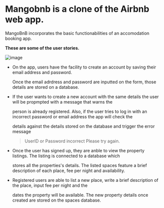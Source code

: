 #  Mangobnb is a clone of the Airbnb web app. 
MangoBnB incorporates the basic functionabilities of 
an accomodation booking app.




**These are some of the user stories.**


![image](https://user-images.githubusercontent.com/42100507/189228669-09548077-30b7-4384-be5c-2441ea135a96.png)






- On the app, users have the facility to create an account by saving their email address and password.

  Once the email adrdress and password are inputted on the form, those details are stored on a database. 
  
  
  

- If the user wants to create a new account with the same details the user will be propmpted with a message that warns the

  person is already registered. Also, if the user tries to log in with an incorrect password or email address the app will check the 
  
  details against the details stored on the database and trigger the error message  
  
  > UserID or Password incorrect Please try again.
	




- Once the user has signed up, they are anble to view the property listings. The listing is connected to a database which 

  stores all the properties's details. The listed spaces feature a brief description of each place, fee per night and availability.





- Registered users are able to list a new place, write a brief description of the place, input fee per night and the 

  dates the property will be available. The new property details once created are stored on the spaces database.
	
	
	





